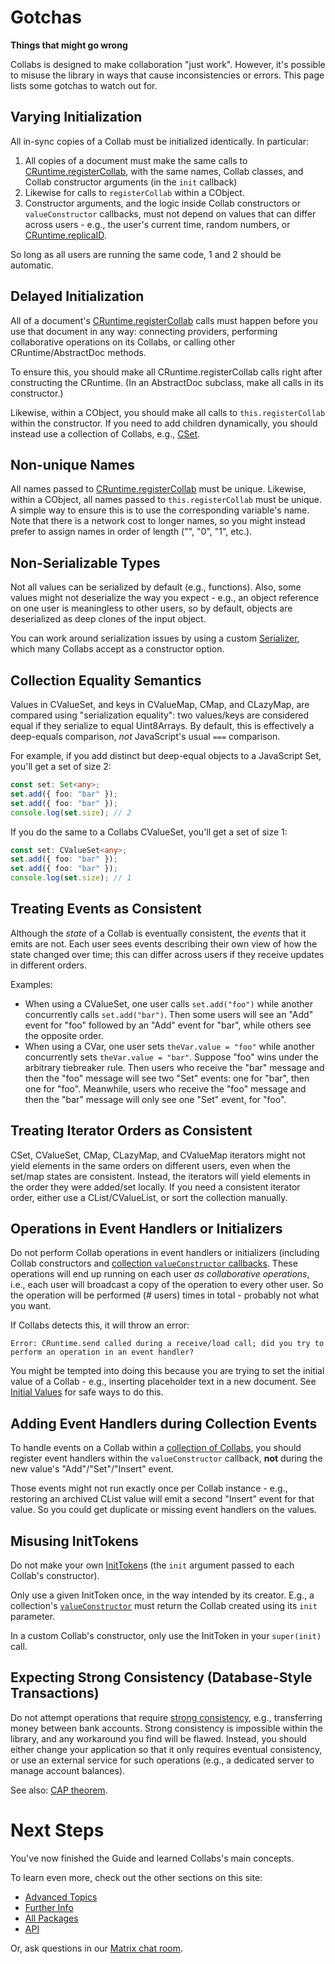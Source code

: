 # Gotchas

**Things that might go wrong**

Collabs is designed to make collaboration "just work". However, it's possible to misuse the library in ways that cause inconsistencies or errors. This page lists some gotchas to watch out for.

## Varying Initialization

All in-sync copies of a Collab must be initialized identically. In particular:

1. All copies of a document must make the same calls to [CRuntime.registerCollab](../api/collabs/classes/CRuntime.html#registerCollab), with the same names, Collab classes, and Collab constructor arguments (in the `init` callback)
2. Likewise for calls to `registerCollab` within a CObject.
3. Constructor arguments, and the logic inside Collab constructors or `valueConstructor` callbacks, must not depend on values that can differ across users - e.g., the user's current time, random numbers, or [CRuntime.replicaID](../api/collabs/classes/CRuntime.html#replicaID).

So long as all users are running the same code, 1 and 2 should be automatic.

<!-- > See [Versioning](TODO) for tips on how to migrate schemas over time. -->

## Delayed Initialization

All of a document's [CRuntime.registerCollab](../api/collabs/classes/CRuntime.html#registerCollab) calls must happen before you use that document in any way: connecting providers, performing collaborative operations on its Collabs, or calling other CRuntime/AbstractDoc methods.

To ensure this, you should make all CRuntime.registerCollab calls right after constructing the CRuntime. (In an AbstractDoc subclass, make all calls in its constructor.)

Likewise, within a CObject, you should make all calls to `this.registerCollab` within the constructor. If you need to add children dynamically, you should instead use a collection of Collabs, e.g., [CSet](../api/collabs/classes/CSet.html).

## Non-unique Names

All names passed to [CRuntime.registerCollab](../api/collabs/classes/CRuntime.html#registerCollab) must be unique. Likewise, within a CObject, all names passed to `this.registerCollab` must be unique. A simple way to ensure this is to use the corresponding variable's name. Note that there is a network cost to longer names, so you might instead prefer to assign names in order of length ("", "0", "1", etc.).

## Non-Serializable Types

Not all values can be serialized by default (e.g., functions). Also, some values might not deserialize the way you expect - e.g., an object reference on one user is meaningless to other users, so by default, objects are deserialized as deep clones of the input object.

You can work around serialization issues by using a custom [Serializer](../api/collabs/interfaces/Serializer.html), which many Collabs accept as a constructor option.

## Collection Equality Semantics

Values in CValueSet, and keys in CValueMap, CMap, and CLazyMap, are compared using "serialization equality": two values/keys are considered equal if they serialize to equal Uint8Arrays. By default, this is effectively a deep-equals comparison, _not_ JavaScript's usual `===` comparison.

For example, if you add distinct but deep-equal objects to a JavaScript Set, you'll get a set of size 2:

```ts
const set: Set<any>;
set.add({ foo: "bar" });
set.add({ foo: "bar" });
console.log(set.size); // 2
```

If you do the same to a Collabs CValueSet, you'll get a set of size 1:

```ts
const set: CValueSet<any>;
set.add({ foo: "bar" });
set.add({ foo: "bar" });
console.log(set.size); // 1
```

## Treating Events as Consistent

Although the _state_ of a Collab is eventually consistent, the _events_ that it emits are not. Each user sees events describing their own view of how the state changed over time; this can differ across users if they receive updates in different orders.

Examples:

- When using a CValueSet, one user calls `set.add("foo")` while another concurrently calls `set.add("bar")`. Then some users will see an "Add" event for "foo" followed by an "Add" event for "bar", while others see the opposite order.
- When using a CVar, one user sets `theVar.value = "foo"` while another concurrently sets `theVar.value = "bar"`. Suppose "foo" wins under the arbitrary tiebreaker rule. Then users who receive the "bar" message and then the "foo" message will see two "Set" events: one for "bar", then one for "foo". Meanwhile, users who receive the "foo" message and then the "bar" message will only see one "Set" event, for "foo".

## Treating Iterator Orders as Consistent

CSet, CValueSet, CMap, CLazyMap, and CValueMap iterators might not yield elements in the same orders on different users, even when the set/map states are consistent. Instead, the iterators will yield elements in the order they were added/set locally. If you need a consistent iterator order, either use a CList/CValueList, or sort the collection manually.

## Operations in Event Handlers or Initializers

Do not perform Collab operations in event handlers or initializers (including Collab constructors and [collection `valueConstructor` callbacks](./collections.html#valueconstructor). These operations will end up running on each user _as collaborative operations_, i.e., each user will broadcast a copy of the operation to every other user. So the operation will be performed (# users) times in total - probably not what you want.

If Collabs detects this, it will throw an error:

```
Error: CRuntime.send called during a receive/load call; did you try to perform an operation in an event handler?
```

You might be tempted into doing this because you are trying to set the initial value of a Collab - e.g., inserting placeholder text in a new document. See [Initial Values](../advanced/initial_values.html) for safe ways to do this.

## Adding Event Handlers during Collection Events

To handle events on a Collab within a [collection of Collabs](./collections.html), you should register event handlers within the `valueConstructor` callback, **not** during the new value's "Add"/"Set"/"Insert" event.

Those events might not run exactly once per Collab instance - e.g., restoring an archived CList value will emit a second "Insert" event for that value. So you could get duplicate or missing event handlers on the values.

## Misusing InitTokens

Do not make your own [InitToken](../api/collabs/classes/InitToken.html)s (the `init` argument passed to each Collab's constructor).

Only use a given InitToken once, in the way intended by its creator. E.g., a collection's [`valueConstructor`](./collections.html#valueconstructor) must return the Collab created using its `init` parameter.

In a custom Collab's constructor, only use the InitToken in your `super(init)` call.

## Expecting Strong Consistency (Database-Style Transactions)

Do not attempt operations that require [strong consistency](https://en.wikipedia.org/wiki/Strong_consistency), e.g., transferring money between bank accounts. Strong consistency is impossible within the library, and any workaround you find will be flawed. Instead, you should either change your application so that it only requires eventual consistency, or use an external service for such operations (e.g., a dedicated server to manage account balances).

See also: [CAP theorem](https://en.wikipedia.org/wiki/CAP_theorem).

# Next Steps

You've now finished the Guide and learned Collabs's main concepts.

To learn even more, check out the other sections on this site:

- [Advanced Topics](../advanced/)
- [Further Info](../further_info/)
- [All Packages](../packages.html)
- [API](../api/)

Or, ask questions in our [Matrix chat room](https://matrix.to/#/#collabs-library:matrix.org).
